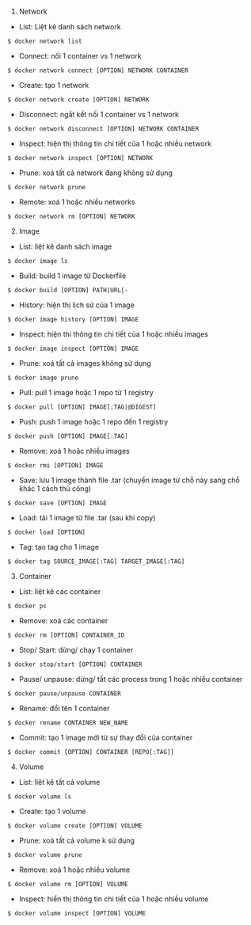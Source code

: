 1. Network
- List: Liệt kê danh sách network
````
$ docker network list
````
- Connect: nối 1 container vs 1 network
````
$ docker network connect [OPTION] NETWORK CONTAINER
````
- Create: tạo 1 network
````
$ docker network create [OPTION] NETWORK
````
- Disconnect: ngắt kết nối 1 container vs 1 network
````
$ docker network disconnect [OPTION] NETWORK CONTAINER
````
- Inspect: hiện thị thông tin chi tiết của 1 hoặc nhiều network
````
$ docker network inspect [OPTION] NETWORK
````
- Prune: xoá tất cả network đang không sử dụng
````
$ docker network prune
````
- Remote: xoá 1 hoặc nhiều networks
````
$ docker network rm [OPTION] NETWORK
````

2. Image
- List: liệt kê danh sách image
````
$ docker image ls
````
- Build: build 1 image từ Dockerfile
````
$ docker build [OPTION] PATH|URL|-
````
- History: hiện thị lịch sử của 1 image
````
$ docker image history [OPTION] IMAGE
````
- Inspect: hiện thi thông tin chi tiết của 1 hoặc nhiều images
````
$ docker image inspect [OPTION] IMAGE
````
- Prune: xoá tất cả images không sử dụng
````
$ docker image prune
````
- Pull: pull 1 image hoặc 1 repo từ 1 registry
````
$ docker pull [OPTION] IMAGE[:TAG|@DIGEST]
````
- Push: push 1 image hoặc 1 repo đến 1 registry
````
$ docker push [OPTION] IMAGE[:TAG]
````
- Remove: xoá 1 hoặc nhiều images
````
$ docker rmi [OPTION] IMAGE
````
- Save: lưu 1 image thành file .tar (chuyển image từ chỗ này sang chỗ khác 1 cách thủ công)
````
$ docker save [OPTION] IMAGE
````
- Load: tải 1 image từ file .tar (sau khi copy)
````
$ docker load [OPTION]
````
- Tag: tạo tag cho 1 image
````
$ docker tag SOURCE_IMAGE[:TAG] TARGET_IMAGE[:TAG]
````

3. Container
- List: liệt kê các container
````
$ docker ps
````
- Remove: xoá các container
````
$ docker rm [OPTION] CONTAINER_ID
````
- Stop/ Start: dừng/ chạy 1 container
````
$ docker stop/start [OPTION] CONTAINER
````
- Pause/ unpause: dừng/ tất các process trong 1 hoặc nhiều container
`````
$ docker pause/unpause CONTAINER
`````
- Rename: đổi tên 1 container
````
$ docker rename CONTAINER NEW_NAME
````
- Commit: tạo 1 image mới từ sự thay đổi của container
````
$ docker commit [OPTION] CONTAINER [REPO[:TAG]]
````



4. Volume
- List: liệt kê tất cả volume
````
$ docker volume ls
````
- Create: tạo 1 volume
````
$ docker volume create [OPTION] VOLUME
````
- Prune: xoá tất cả volume k sử dụng
````
$ docker volume prune
````
- Remove: xoá 1 hoặc nhiều volume
````
$ docker volume rm [OPTION] VOLUME
````
- Inspect: hiển thị thông tin chi tiết của 1 hoặc nhiều volume
````
$ docker volume inspect [OPTION] VOLUME
````